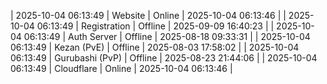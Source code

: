 | 2025-10-04 06:13:49 | Website | Online | 2025-10-04 06:13:46 |
| 2025-10-04 06:13:49 | Registration | Offline | 2025-09-09 16:40:23 |
| 2025-10-04 06:13:49 | Auth Server | Offline | 2025-08-18 09:33:31 |
| 2025-10-04 06:13:49 | Kezan (PvE) | Offline | 2025-08-03 17:58:02 |
| 2025-10-04 06:13:49 | Gurubashi (PvP) | Offline | 2025-08-23 21:44:06 |
| 2025-10-04 06:13:49 | Cloudflare | Online | 2025-10-04 06:13:46 |
